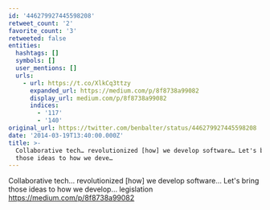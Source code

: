 ```yaml
---
id: '446279927445598208'
retweet_count: '2'
favorite_count: '3'
retweeted: false
entities:
  hashtags: []
  symbols: []
  user_mentions: []
  urls:
    - url: https://t.co/XlkCq3ttzy
      expanded_url: https://medium.com/p/8f8738a99082
      display_url: medium.com/p/8f8738a99082
      indices:
        - '117'
        - '140'
original_url: https://twitter.com/benbalter/status/446279927445598208
date: '2014-03-19T13:40:00.000Z'
title: >-
  Collaborative tech… revolutionized [how] we develop software… Let's bring
  those ideas to how we deve…
---
```


Collaborative tech… revolutionized [how] we develop software… Let's bring those ideas to how we develop… legislation https://medium.com/p/8f8738a99082